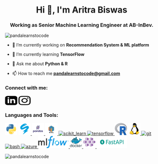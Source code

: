 <h1 align="center">Hi 👋, I'm Aritra Biswas</h1>
<h3 align="center">Working as Senior Machine Learning Engineer at AB-InBev.</h3>

<p align="left"> <img src="https://komarev.com/ghpvc/?username=pandalearnstocode&label=Profile%20views&color=0e75b6&style=flat" alt="pandalearnstocode" /> </p>

- 🔭 I’m currently working on **Recommendation System & ML platform**

- 🌱 I’m currently learning **TensorFlow**

- 💬 Ask me about **Python & R**

- 📫 How to reach me **pandalearnstocode@gmail.com**


<h3 align="left">Connect with me:</h3>
<p align="left">
<a href="https://linkedin.com/in/pandalearnstocode" target="blank"><img align="center" src="linkedin.svg" alt="pandalearnstocode" height="30" width="40" /></a>
<a href="https://instagram.com/pdlearns2code" target="blank"><img align="center" src="instagram.svg" alt="pdlearns2code" height="30" width="40" /></a>
</p>

<h3 align="left">Languages and Tools:</h3>
<p align="left"> <img src="https://raw.githubusercontent.com/devicons/devicon/master/icons/python/python-original.svg" alt="python" width="40" height="40"/> </a> <a href="https://cran.r-project.org/" target="_blank"> <a href="http://numba.pydata.org/" target="_blank"> <img src="numba-blue-icon-rgb.svg" alt="numba" width="40" height="40"/> </a> <a href="https://pandas.pydata.org/" target="_blank"> <img src="pandas-sq.png" alt="pandas" width="40" height="40"/> </a> <a href="https://numpy.org/" target="_blank"> <img src="numpy.png" alt="numpy" width="40" height="40"/> </a><a href="https://scikit-learn.org/" target="_blank"> <img src="https://upload.wikimedia.org/wikipedia/commons/0/05/Scikit_learn_logo_small.svg" alt="scikit_learn" width="40" height="50"/> </a> <a href="https://www.tensorflow.org" target="_blank"> <img src="https://www.vectorlogo.zone/logos/tensorflow/tensorflow-icon.svg" alt="tensorflow" width="40" height="40"/> </a>  <img src="R_logo.svg" alt="R" width="40" height="40"/> </a> <a href="https://www.linux.org/" target="_blank"> <img src="https://raw.githubusercontent.com/devicons/devicon/master/icons/linux/linux-original.svg" alt="linux" width="40" height="40"/> </a> <a href="https://git-scm.com/" target="_blank"> <img src="https://www.vectorlogo.zone/logos/git-scm/git-scm-icon.svg" alt="git" width="40" height="40"/> </a> <a href="https://www.gnu.org/software/bash/" target="_blank"> <img src="https://www.vectorlogo.zone/logos/gnu_bash/gnu_bash-icon.svg" alt="bash" width="40" height="40"/> </a> <a href="https://azure.microsoft.com/en-in/" target="_blank"> <img src="https://www.vectorlogo.zone/logos/microsoft_azure/microsoft_azure-icon.svg" alt="azure" width="40" height="40"/> </a> <a href="https://mlflow.org/" target="_blank"> <img src="MLflow-Logo.svg" alt="MLflow" width="100" height="40"/> </a> <a href="https://www.w3schools.com/cpp/" target="_blank"> <a href="https://www.docker.com/" target="_blank"> <img src="https://raw.githubusercontent.com/devicons/devicon/master/icons/docker/docker-original-wordmark.svg" alt="docker" width="40" height="40"/> </a> <a href="https://azure.microsoft.com/en-in/services/kubernetes-service/" target="_blank"> <img src="aks.svg" alt="aks" width="40" height="40"/> </a> <a href="https://fastapi.tiangolo.com/" target="_blank"> <img src="fastapi.png" alt="FastAPI" width="100" height="40"/> </a> </p>

<p><img align="center" src="https://github-readme-streak-stats.herokuapp.com/?user=pandalearnstocode&" alt="pandalearnstocode" /></p>
